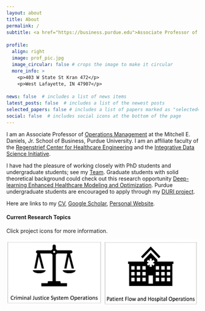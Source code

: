 ```yaml
---
layout: about
title: About
permalink: /
subtitle: <a href="https://business.purdue.edu">Associate Professor of Operations Management

profile:
  align: right
  image: prof_pic.jpg
  image_circular: false # crops the image to make it circular
  more_info: >
    <p>403 W State St Kran 472</p>
    <p>West Lafayette, IN 47907</p>

news: false  # includes a list of news items
latest_posts: false  # includes a list of the newest posts
selected_papers: false # includes a list of papers marked as "selected={true}"
social: false  # includes social icons at the bottom of the page
---
```


<!-- Write your biography here. Tell the world about yourself. Link to your favorite [subreddit](http://reddit.com). You can put a picture in, too. The code is already in, just name your picture `prof_pic.jpg` and put it in the `img/` folder.

Put your address / P.O. box / other info right below your picture. You can also disable any of these elements by editing `profile` property of the YAML header of your `_pages/about.md`. Edit `_bibliography/papers.bib` and Jekyll will render your [publications page](/al-folio/publications/) automatically.

Link to your social media connections, too. This theme is set up to use [Font Awesome icons](http://fortawesome.github.io/Font-Awesome/) and [Academicons](https://jpswalsh.github.io/academicons/), like the ones below. Add your Facebook, Twitter, LinkedIn, Google Scholar, or just disable all of them. -->

I am an Associate Professor of [Operations Management](https://business.purdue.edu/academics/Operations/) at the Mitchell E. Daniels, Jr. School of Business, Purdue University. I am an affiliate faculty of the [Regenstrief Center for Healthcare Engineering](https://www.purdue.edu/research/rche/) and the [Integrative Data Science Initiative](https://datamine.purdue.edu).

I have had the pleasure of working closely with PhD students and undergraduate students; see my [Team](https://boilerchun.github.io/people/). Graduate students with solid theoretical background could check out this research opportunity [Deep-learning Enhanced Healthcare Modeling and Optimization](https://web.ics.purdue.edu/~shi178/Deep%20learning%20project.pdf). Purdue undergraduate students are encouraged to apply through my [DURI project](https://www.purdue.edu/discoverypark/duri/projects/index.php).

Here are links to my [CV](https://web.ics.purdue.edu/~shi178/Pengyi%20Shi_CV_Sep2023.pdf), [Google Scholar](https://scholar.google.com/citations?user=8xJkl2cAAAAJ&hl=en), [Personal Website](https://web.ics.purdue.edu/~shi178/).

#### Current Research Topics
Click project icons for more information.

<div style="display: flex; justify-content: start; align-items: center;">
  <a href="https://boilerchun.github.io/project_criminal_justice/" target="_blank">
    <img src="/assets/img/icon_criminal_justice.png" alt="Criminal Justice Operations" style="width: 250px; height: 170px; margin-right: 10px;">
  </a>
  <a href="https://boilerchun.github.io/project_hospital/" target="_blank">
    <img src="/assets/img/icon_hospital.png" alt="Hospital Operations" style="width: 258px; height: 175px;">
  </a>
</div>

